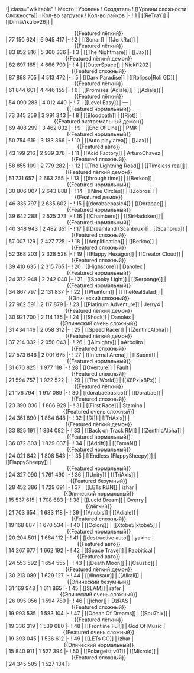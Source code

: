 {| class="wikitable"
! Место
! Уровень
! Создатель
! [[Уровни сложности|Сложность]]
! Кол-во загрузок
! Кол-во лайков
|-
! 1
| [[ReTraY]]
| [[DimaVikulov26]]
| <center>{{Featured лёгкий}}</center>
| 77 150 624
| 6 945 417
|-
! 2
| [[Sonar]]
| [[JerkRat]]
| <center>{{Featured лёгкий}}</center>
| 83 852 816
| 5 360 336
|-
! 3
| [[The Nightmare]]
| [[Jax]]
| <center>{{Featured лёгкий демон}}</center>
| 82 697 165
| 4 666 790
|-
! 4
| [[OuterSpace]]
| Nicki1202
| <center>{{Featured сложный}}</center>
| 87 868 705
| 4 513 472
|-
! 5
| [[Dark Paradise]]
| [[Rolipso|Roli GD]]
| <center>{{Featured лёгкий}}</center>
| 61 844 601
| 4 446 155
|-
! 6
| [[Promises (Adiale)]]
| [[Adiale]]
| <center>{{Featured лёгкий}}</center>
| 54 090 283
| 4 012 440
|-
! 7
| [[Level Easy]]
| —
| <center>{{Featured нормальный}}</center>
| 73 345 259
| 3 991 343
|-
! 8
| [[Bloodbath]]
| [[Riot]]
| <center>{{Featured экстремальный демон}}</center>
| 69 408 299
| 3 462 032
|-
! 9
| [[End Of Line]]
| PMK
| <center>{{Featured нормальный}}</center>
| 50 754 619
| 3 183 366
|-
! 10
| [[Auto play area]]
| [[Jax]]
| <center>{{Featured авто}}</center>
| 43 199 216
| 2 939 376
|-
! 11
| [[Acid Factory]]
| ArturoChavez
| <center>{{Featured сложный}}</center>
| 58 855 109
| 2 779 282
|-
! 12
| [[The Lightning Road]]
| [[Timeless real]]
| <center>{{Featured лёгкий демон}}</center>
| 51 731 657
| 2 663 255
|-
! 13
| [[through time]]
| [[Berkoo]]
| <center>{{Featured нормальный}}</center>
| 30 806 007
| 2 643 888
|-
! 14
| [[Nine Circles]]
| [[Zobros]]
| <center>{{Featured демон}}</center>
| 46 335 797
| 2 635 602
|-
! 15
| [[dorabaebasic4]]
| [[Dorabae]]
| <center>{{Featured нормальный}}</center>
| 39 642 288
| 2 525 373
|-
! 16
| [[Chambers]]
| [[SirHadoken]]
| <center>{{Featured нормальный}}</center>
| 40 348 943
| 2 482 351
|-
! 17
| [[Dreamland (Scanbrux)]]
| [[Scanbrux]]
| <center>{{Featured сложный}}</center>
| 57 007 129
| 2 427 725
|-
! 18
| [[Amplification]]
| [[Berkoo]]
| <center>{{Featured сложный}}</center>
| 52 368 203
| 2 328 528
|-
! 19
| [[Flappy Hexagon]]
| [[Creator Cloud]]
| <center>{{Featured сложный}}</center>
| 39 410 635
| 2 315 765
|-
! 20
| [[Highscore]]
| Danolex
| <center>{{Featured нормальный}}</center>
| 24 372 948
| 2 242 040
|-
! 21
| [[Spooky Light]]
| [[Serponge]]
| <center>{{Featured нормальный}}</center>
| 34 867 797
| 2 131 837
|-
! 22
| [[Phantom]]
| [[TheRealSalad]]
| <center>{{Эпический сложный}}</center>
| 27 962 591
| 2 117 879
|-
! 23
| [[Platinum Adventure]]
| Jerry4
| <center>{{Featured лёгкий демон}}</center>
| 30 921 700
| 2 114 135
|-
! 24
| [[Shock]]
| Danolex
| <center>{{Эпический очень сложный}}</center>
| 31 434 146
| 2 058 312
|-
! 25
| [[Speed Racer]]
| [[ZenthicAlpha]]
| <center>{{Featured лёгкий демон}}</center>
| 37 214 332
| 2 050 043
|-
! 26
| [[Almighty]]
| aArbolito
| <center>{{Featured сложный}}</center>
| 27 573 646
| 2 001 675
|-
! 27
| [[Infernal Arena]]
| [[Suomi]]
| <center>{{Featured нормальный}}</center>
| 31 670 825
| 1 977 118
|-
! 28
| [[Overture]]
| Fault
| <center>{{Featured сложный}}</center>
| 21 594 757
| 1 922 522
|-
! 29
| [[The World]]
| [[X8Px|x8Px]]
| <center>{{Featured лёгкий}}</center>
| 21 176 794
| 1 917 089
|-
! 30
| [[dorabaebasic5]]
| [[Dorabae]]
| <center>{{Featured сложный}}</center>
| 23 390 036
| 1 866 929
|-
! 31
| [[First Race]]
| Stamina
| <center>{{Featured очень сложный}}</center>
| 24 361 890
| 1 864 848
|-
! 32
| [[X]]
| [[TriAxis]]
| <center>{{Featured лёгкий демон}}</center>
| 33 825 191
| 1 834 082
|-
! 33
| [[Back on Track RM]]
| [[ZenthicAlpha]]
| <center>{{Featured нормальный}}</center>
| 36 072 803
| 1 829 037
|-
! 34
| [[Adrift]]
| [[TamaN]]
| <center>{{Featured нормальный}}</center>
| 24 021 842
| 1 808 543
|-
! 35
| [[Endless (FlappySheepy)]]
| [[FlappySheepy]]
| <center>{{Featured нормальный}}</center>
| 24 327 090
| 1 761 490
|-
! 36
| [[Unity]]
| [[TriAxis]]
| <center>{{Featured безумный}}</center>
| 28 452 386
| 1 729 691
|-
! 37
| [[LETs  RUN]]
| izhar
| <center>{{Эпический нормальный}}</center>
| 15 537 615
| 1 708 683
|-
! 38
| [[Lucid Dream]]
| Dverry
| <center>{{лёгкий}}</center>
| 21 703 654
| 1 683 118
|-
! 39
| [[Anubis]]
| [[Adiale]]
| <center>{{Featured сложный}}</center>
| 19 168 887
| 1 670 534
|-
! 40
| [[ColorZ]]
| [[Xtobe5|xtobe5]]
| <center>{{Featured нормальный}}</center>
| 20 204 501
| 1 664 112
|-
! 41
| [[destructive auto]]
| yakine
| <center>{{Featured авто}}</center>
| 14 267 677
| 1 662 192
|-
! 42
| [[Space Travel]]
| Rabbitical
| <center>{{Featured авто}}</center>
| 24 553 592
| 1 654 555
|-
! 43
| [[Death Moon]]
| [[Caustic]]
| <center>{{Featured лёгкий демон}}</center>
| 30 213 089
| 1 629 127
|-
! 44
| [[dinosaur]]
| [[Alkali]]
| <center>{{Эпический безумный}}</center>
| 31 169 948
| 1 611 865
|-
! 45
| [[SLAM]]
| rafer
| <center>{{Эпический очень сложный}}</center>
| 26 095 056
| 1 594 780
|-
! 46
| [[ichor]]
| DzRAS
| <center>{{Featured сложный}}</center>
| 19 993 535
| 1 583 104
|-
! 47
| [[Ocean Of Dreams]]
| [[Spu7nix]]
| <center>{{Featured лёгкий}}</center>
| 19 336 319
| 1 539 680
|-
! 48
| [[Frontline Full]]
| God Of Music
| <center>{{Featured очень сложный}}</center>
| 19 393 045
| 1 536 612
|-
! 49
| [[LETs GO]]
| izhar
| <center>{{Эпический нормальный}}</center>
| 15 840 911
| 1 527 394
|-
! 50
| [[Polargeist v01]]
| [[Mixroid]]
| <center>{{Featured сложный}}</center>
| 24 345 505
| 1 527 134
|}